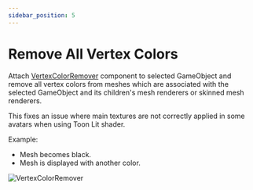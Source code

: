 ```yaml
---
sidebar_position: 5
---
```


# Remove All Vertex Colors

Attach [VertexColorRemover](../components/vertex-color-remover) component to selected GameObject and remove all vertex colors from meshes which are associated with the selected GameObject and its children's mesh renderers or skinned mesh renderers.

This fixes an issue where main textures are not correctly applied in some avatars when using Toon Lit shader.

Example:
- Mesh becomes black.
- Mesh is displayed with another color.

![VertexColorRemover](/img/VertexColorRemover.png)
